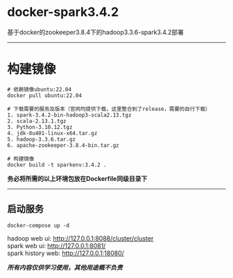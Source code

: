 # docker-spark3.4.2
基于docker的zookeeper3.8.4下的hadoop3.3.6-spark3.4.2部署

***

# 构建镜像

```
# 依赖镜像ubuntu:22.04
docker pull ubuntu:22.04

# 下载需要的服务及版本（官网均提供下载，这里整合到了release，需要的自行下载）
1. spark-3.4.2-bin-hadoop3-scala2.13.tgz
2. scala-2.13.1.tgz
3. Python-3.10.12.tgz
4. jdk-8u401-linux-x64.tar.gz
5. hadoop-3.3.6.tar.gz
6. apache-zookeeper-3.8.4-bin.tar.gz

# 构建镜像
docker build -t sparkenv:3.4.2 .
```
**务必将所需的以上环境包放在Dockerfile同级目录下**

***
## 启动服务
`docker-compose up -d`

hadoop web ui: http://127.0.0.1:8088/cluster/cluster  
spark web ui: http://127.0.0.1:8081/  
spark history web: http://127.0.0.1:18080/

***所有内容仅供学习使用，其他用途概不负责***